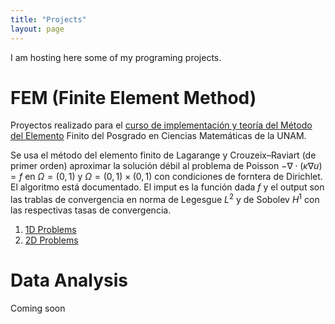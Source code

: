 ```yaml
---
title: "Projects"
layout: page
---
```

 I am hosting here some of my programing projects.



# FEM (Finite Element Method)
Proyectos realizado para el [curso de implementación y teoría del Método del Elemento](https://danielcq-math.github.io/cursos/mfem_2023_II/index.html) Finito del Posgrado en Ciencias Matemáticas de la UNAM.

Se usa el método del elemento finito de Lagarange y Crouzeix–Raviart (de primer orden) aproximar la solución débil al problema de Poisson $-\nabla\cdot(\kappa \nabla u)=f$ en $\Omega=(0,1)$ y $\Omega=(0,1)\times(0,1)$ con condiciones de forntera de Dirichlet. El algoritmo está documentado. El imput es la función dada $f$ y el output son las trablas de convergencia en norma de Legesgue $L^2$ y de Sobolev $H^1$ con las respectivas tasas de convergencia.
1. [1D Problems](https://github.com/Ed-VanDerSar/Proyectos-de-FEM/tree/main/1D)
2. [2D Problems](https://github.com/Ed-VanDerSar/Proyectos-de-FEM/tree/main/2D)

# Data Analysis 
Coming soon 
